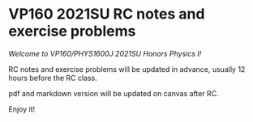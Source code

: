# VP160 2021SU RC notes and exercise problems

*Welcome to VP160/PHYS1600J 2021SU Honors Physics I!*

RC notes and exercise problems will be updated in advance, usually 12 hours before the RC class.

pdf and markdown version will be updated on canvas after RC.

Enjoy it!